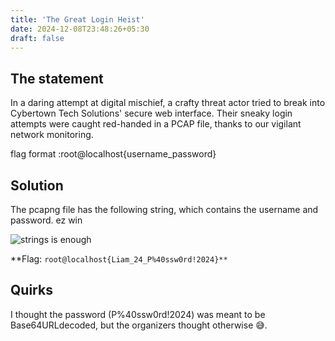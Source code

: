 ```yaml
---
title: 'The Great Login Heist'
date: 2024-12-08T23:48:26+05:30
draft: false
---
```


## The statement

In a daring attempt at digital mischief, a crafty threat actor tried to break into Cybertown Tech Solutions' secure web interface. Their sneaky login attempts were caught red-handed in a PCAP file, thanks to our vigilant network monitoring.

flag format :root@localhost{username_password}

## Solution

The pcapng file has the following string, which contains the username and password. ez win

![`strings` is enough](/posts/root@localhost_writeup_assets/silent_courier/ss0.png)

**Flag: `root@localhost{Liam_24_P%40ssw0rd!2024}** `

## Quirks

I thought the password (P%40ssw0rd!2024) was meant to be Base64URLdecoded, but the organizers thought otherwise 😅.
